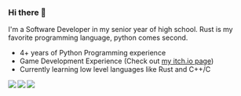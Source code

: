 ### Hi there 👋

I'm a Software Developer in my senior year of high school.
Rust is my favorite programming language, python comes second.

- 4+ years of Python Programming experience
- Game Development Experience (Check out [my itch.io page](https://plasmaquartz.itch.io))
- Currently learning low level languages like Rust and C++/C


<img align="left" src="https://github-readme-stats.vercel.app/api?username=Skynse&show_icons=true&bg_color=353635&title_color=FFFFFF&text_color=FFFFFF&icon_color=FFFFFF"/>

<img align="left" src="https://github-readme-stats.vercel.app/api/top-langs/?username=Skynse&layout=compact&card_width=250&hide_border=true&bg_color=353635&title_color=FFFFFF&text_color=FFFFFF&icon_color=FFFFFF"/>

![](https://komarev.com/ghpvc/?username=Skynse&color=ff69b4)
